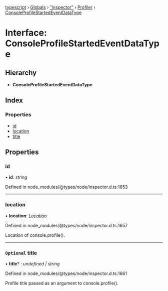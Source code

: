 [typescript](../README.md) › [Globals](../globals.md) › ["inspector"](../modules/_inspector_.md) › [Profiler](../modules/_inspector_.profiler.md) › [ConsoleProfileStartedEventDataType](_inspector_.profiler.consoleprofilestartedeventdatatype.md)

# Interface: ConsoleProfileStartedEventDataType

## Hierarchy

* **ConsoleProfileStartedEventDataType**

## Index

### Properties

* [id](_inspector_.profiler.consoleprofilestartedeventdatatype.md#id)
* [location](_inspector_.profiler.consoleprofilestartedeventdatatype.md#location)
* [title](_inspector_.profiler.consoleprofilestartedeventdatatype.md#optional-title)

## Properties

###  id

• **id**: *string*

Defined in node_modules/@types/node/inspector.d.ts:1653

___

###  location

• **location**: *[Location](_inspector_.debugger.location.md)*

Defined in node_modules/@types/node/inspector.d.ts:1657

Location of console.profile().

___

### `Optional` title

• **title**? : *undefined | string*

Defined in node_modules/@types/node/inspector.d.ts:1661

Profile title passed as an argument to console.profile().

